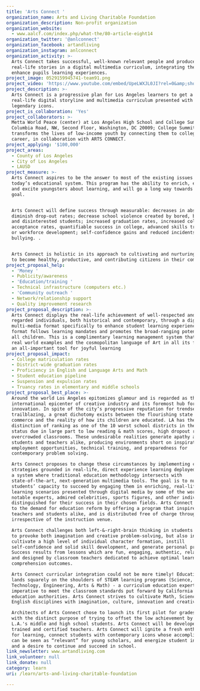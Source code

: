 ```yaml
---
title: 'Arts Connect '
organization_name: Arts and Living Charitable Foundation
organization_description: Non-profit organization
organization_website:
  - www.aalcf.com/index.php/what-the/80-article-eight14
organization_twitter: '@anlconnect'
organization_facebook: artandliving
organization_instagram: anlconnect
organization_activity: >-
  Arts Connect takes successful, well-known relevant people and produces their
  real-life stories in a digital multimedia curriculum, integrating the arts to
  enhance pupils learning experiences.
project_image: 0529159945741-team91.png
project_video: 'https://www.youtube.com/embed/UpeLWXJL0JI?rel=0&amp;showinfo=0'
project_description: >-
  Arts Connect is a progressive plan for Los Angeles learners to get a fresh
  real-life digital storyline and multimedia curriculum presented with LA’s
  legendary icons.
project_is_collaboration: 'Yes'
project_collaborators: >-
  Metta World Peace (center) at Los Angeles High School and College Summit. 1763
  Columbia Road, NW, Second Floor, Washington, DC 20009; College Summit
  transforms the lives of low-income youth by connecting them to college and
  career, in collaboration with ARTS CONNECT.
project_applying: '$100,000'
project_areas:
  - County of Los Angeles
  - City of Los Angeles
  - LAUSD
project_measure: >-
  Arts Connect aspires to be the answer to most of the existing issues facing
  today’s educational system. This program has the ability to enrich, enlighten
  and excite youngsters about learning, and will go a long way towards that
  goal. 


  Arts Connect will define success through measurable: decreases in absenteeism;
  diminish drop-out rates; decrease school violence created by bored, baffled,
  and disinterested students; increased graduation rates, increased college
  acceptance rates, quantifiable success in college, advanced skills training,
  or workforce development; self-confidence gains and reduced incidents of
  bullying. . 


  Arts Connect is holistic in its approach to cultivating and nurturing students
  to become healthy, productive, and contributing citizens in their community!
project_proposal_help:
  - 'Money '
  - Publicity/awareness
  - 'Education/training '
  - Technical infrastructure (computers etc.)
  - 'Community outreach '
  - Network/relationship support
  - Quality improvement research
project_proposal_description: >-
  Arts Connect displays the real-life achievement of well-respected and highly
  regarded individuals, both historical and contemporary, through a digital
  multi-media format specifically to enhance student learning experiences. The
  format follows learning mandates and promotes the broad-ranging potential in
  all children. This is a complimentary learning management system that offers
  real world examples and the cosmopolitan language of Art in all its forms as
  an all-important tool for joyful learning
project_proposal_impact:
  - College matriculation rates
  - District-wide graduation rates
  - Proficiency in English and Language Arts and Math
  - Student education pipeline
  - Suspension and expulsion rates
  - Truancy rates in elementary and middle schools
project_proposal_best_place: >-
  Around the world Los Angeles epitomizes glamour and is regarded as the
  international epicenter of creative industry and its foremost hub for
  innovation. In spite of the city’s progressive reputation for trendsetting and
  trailblazing, a great dichotomy exists between the flourishing state of its
  commerce and the reality of how its children are educated. LA has the dubious
  distinction of ranking as one of the 10 worst school districts in the USA – a
  status due in large part to low reading & math scores, high dropout rate, and
  overcrowded classrooms. These undesirable realities generate apathy among
  students and teachers alike, producing environments short on inspiration,
  employment opportunities, technical training, and preparedness for
  contemporary problem solving.

  Arts Connect proposes to change these circumstances by implementing creative
  strategies grounded in real-life, direct experience learning deployed through
  a system where traditional education methodology intersects with
  state-of-the-art, next-generation multimedia tools. The goal is to nurture
  students’ capacity to succeed by engaging them in enriching, real-life
  learning scenarios presented through digital media by some of the world’s most
  notable experts, admired celebrities, sports figures, and other individuals
  distinguished for their success in their chosen fields. Arts Connect responds
  to the demand for education reform by offering a program that inspires
  teachers and students alike, and is distributed free of charge throughout LA
  irrespective of the instruction venue.

  Arts Connect challenges both left-&-right-brain thinking in students in order
  to provoke both imagination and creative problem-solving, but also in order to
  cultivate a high level of individual character formation, instill
  self-confidence and solid skill development, and generate personal pride. 
  Success results from lessons which are fun, engaging, authentic, relatable,
  and designed by classroom teachers dedicated to achieve optimal learning and
  comprehension outcomes. 

  Arts Connect curricular integration could not be more timely! Education reform
  lands squarely on the shoulders of STEAM learning programs (Science,
  Technology, Engineering, Arts & Math) - a curriculum education experts say is
  imperative to meet the classroom standards put forward by California’s
  education authorities. Arts Connect strives to cultivate Math, Science, and
  English disciplines with imagination, culture, innovation and creativity.

  Architects of Arts Connect chose to launch its first pilot for grades 6-12,
  with the distinct purpose of trying to offset the low achievement by many of
  L.A.'s middle and high school students. Arts Connect will be developed by
  trained and certified teachers. Arts Connect will ignite a fresh enthusiasm
  for learning, connect students with contemporary icons whose accomplishments
  can be seen as “relevant” for young scholars, and energize student interest
  and a desire to continue and succeed in school.
link_newsletter: www.artandliving.com
link_volunteer: null
link_donate: null
category: learn
uri: /learn/arts-and-living-charitable-foundation

---
```

